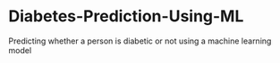 # Diabetes-Prediction-Using-ML
Predicting whether a person is diabetic or not using a machine learning model

